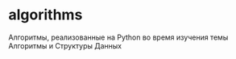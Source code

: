 # algorithms
Алгоритмы, реализованные на Python во время изучения темы Алгоритмы и Структуры Данных
